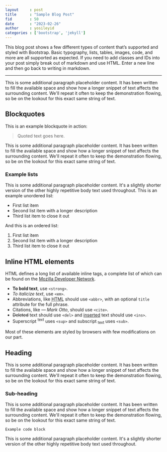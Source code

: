 ```yaml
---
layout     : post
title      : "Sample Blog Post"
fid        : 50 
date       : "2023-02-26"
author     : yosileyid
categories : ['bootstrap', 'jekyll']
---
```



This blog post shows a few different types of content that’s supported and styled with Bootstrap. Basic typography, lists, tables, images, code, and more are all supported as expected. If you need to add classes and IDs into your post simply break out of markdown and use HTML. Enter a new line and then go back to writing in markdown.

* * *

This is some additional paragraph placeholder content. It has been written to fill the available space and show how a longer snippet of text affects the surrounding content. We'll repeat it often to keep the demonstration flowing, so be on the lookout for this exact same string of text.
<!--more-->
## Blockquotes

This is an example blockquote in action:

> Quoted text goes here.

This is some additional paragraph placeholder content. It has been written to fill the available space and show how a longer snippet of text affects the surrounding content. We'll repeat it often to keep the demonstration flowing, so be on the lookout for this exact same string of text.
### Example lists
This is some additional paragraph placeholder content. It's a slightly shorter version of the other highly repetitive body text used throughout. This is an example unordered list:
  
- First list item
- Second list item with a longer description
- Third list item to close it out

And this is an ordered list:

1. First list item
1. Second list item with a longer description
1. Third list item to close it out

## Inline HTML elements

HTML defines a long list of available inline tags, a complete list of which can be found on the [Mozilla Developer Network](https://developer.mozilla.org/en-US/docs/Web/HTML/Element).

<ul>
  <li><strong>To bold text</strong>, use <code class="language-plaintext highlighter-rouge">&lt;strong&gt;</code>.</li>
  <li><em>To italicize text</em>, use <code class="language-plaintext highlighter-rouge">&lt;em&gt;</code>.</li>
  <li>Abbreviations, like <abbr title="HyperText Markup Language">HTML</abbr> should use <code class="language-plaintext highlighter-rouge">&lt;abbr&gt;</code>, with an optional <code class="language-plaintext highlighter-rouge">title</code> attribute for the full phrase.</li>
  <li>Citations, like <cite>— Mark Otto</cite>, should use <code class="language-plaintext highlighter-rouge">&lt;cite&gt;</code>.</li>
  <li><del>Deleted</del> text should use <code class="language-plaintext highlighter-rouge">&lt;del&gt;</code> and <ins>inserted</ins> text should use <code class="language-plaintext highlighter-rouge">&lt;ins&gt;</code>.</li>
  <li>Superscript <sup>text</sup> uses <code class="language-plaintext highlighter-rouge">&lt;sup&gt;</code> and subscript <sub>text</sub> uses <code class="language-plaintext highlighter-rouge">&lt;sub&gt;</code>.</li>
</ul>

Most of these elements are styled by browsers with few modifications on our part.

## Heading

This is some additional paragraph placeholder content. It has been written to fill the available space and show how a longer snippet of text affects the surrounding content. We'll repeat it often to keep the demonstration flowing, so be on the lookout for this exact same string of text.

### Sub-heading

This is some additional paragraph placeholder content. It has been written to fill the available space and show how a longer snippet of text affects the surrounding content. We'll repeat it often to keep the demonstration flowing, so be on the lookout for this exact same string of text.</p>

`Example code block`

This is some additional paragraph placeholder content. It's a slightly shorter version of the other highly repetitive body text used throughout.